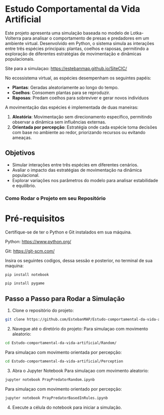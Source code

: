 # Estudo Comportamental da Vida Artificial

  Este projeto apresenta uma simulação baseada no modelo de Lotka-Volterra para analisar o comportamento de presas e predadores em um ambiente virtual. Desenvolvido em Python, o sistema simula as interações entre três espécies principais: plantas, coelhos e raposas, permitindo a exploração de diferentes estratégias de movimentação e dinâmicas populacionais.

Site para a simulaçao: https://estebanmap.github.io/SiteCIC/

No ecossistema virtual, as espécies desempenham os seguintes papéis:
- **Plantas**: Geradas aleatoriamente ao longo do tempo.
- **Coelhos**: Consomem plantas para se reproduzir.
- **Raposas**: Predam coelhos para sobreviver e gerar novos indivíduos

A movimentação das espécies é implementada de duas maneiras:
1. **Aleatória**: Movimentação sem direcionamento específico, permitindo observar a dinâmica sem influências externas.
2. **Orientada por percepção**: Estratégia onde cada espécie toma decisões com base no ambiente ao redor, priorizando recursos ou evitando ameaças.

## Objetivos

- Simular interações entre três espécies em diferentes cenários.
- Avaliar o impacto das estratégias de movimentação na dinâmica populacional.
- Explorar variações nos parâmetros do modelo para analisar estabilidade e equilíbrio.

### Como Rodar o Projeto em seu Repositório
# Pré-requisitos
Certifique-se de ter o Python e Git instalados em sua máquina.

Python: https://www.python.org/

Git: https://git-scm.com/

Insira os seguintes codigos, dessa sessão e posterior, no terminal de sua maquina:
```bash
pip install notebook
````
```bash
pip install pygame
````

## Passo a Passo para Rodar a Simulação
1. Clone o repositório do projeto:
```bash
git clone https://github.com/EstebanMAP/Estudo-comportamental-da-vida-artificial
```
2. Navegue até o diretório do projeto:
Para simulaçao com movimento aleatorio:
```bash
cd Estudo-comportamental-da-vida-artificial/Random/
```
Para simulaçao com movimento orientada por percepção:
```bash
cd Estudo-comportamental-da-vida-artificial/Perception
```

3. Abra o Jupyter Notebook
Para simulaçao com movimento aleatorio:
```bash
jupyter notebook PrayPredatorRandom.ipynb
```
Para simulaçao com movimento orientado por percepção:
```bash
jupyter notebook PrayPredatorBasedInRules.ipynb
```

4. Execute a célula do notebook para iniciar a simulação.

